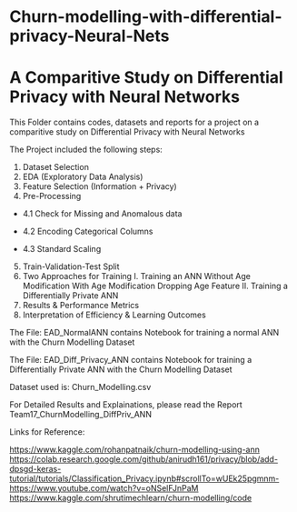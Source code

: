 ﻿# Churn-modelling-with-differential-privacy-Neural-Nets
 #  A Comparitive Study on Differential Privacy with Neural Networks
 
 This Folder contains codes, datasets and reports for a project on a comparitive study on Differential Privacy with Neural Networks
 
 The Project included the following steps: 
 
1. Dataset Selection
2. EDA (Exploratory Data Analysis)
3. Feature Selection (Information + Privacy)
4. Pre-Processing

  * 4.1 Check for Missing and Anomalous data
  
  * 4.2 Encoding Categorical Columns
  
  * 4.3 Standard Scaling
  
5. Train-Validation-Test Split
6. Two Approaches for Training
 I. Training an ANN
    Without Age Modification
    With Age Modification
    Dropping Age Feature
		II. Training a Differentially Private ANN
7. Results & Performance Metrics
8. Interpretation of Efficiency & Learning Outcomes

 
The File: EAD_NormalANN contains Notebook for training a normal ANN with the Churn Modelling Dataset

The File: EAD_Diff_Privacy_ANN contains Notebook for training a Differentially Private ANN with the Churn Modelling Dataset

Dataset used is: Churn_Modelling.csv

For Detailed Results and Explainations, please read the Report Team17_ChurnModelling_DiffPriv_ANN
 
 
 
 
 Links for Reference:
 
 https://www.kaggle.com/rohanpatnaik/churn-modelling-using-ann
 https://colab.research.google.com/github/anirudh161/privacy/blob/add-dpsgd-keras-tutorial/tutorials/Classification_Privacy.ipynb#scrollTo=wUEk25pgmnm-
 https://www.youtube.com/watch?v=oNSelFJnPaM
 https://www.kaggle.com/shrutimechlearn/churn-modelling/code
